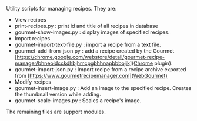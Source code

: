 Utility scripts for managing recipes.  They are:

* View recipes
 * print-recipes.py : print id and title of all recipes in database
 * gourmet-show-images.py : display images of specified recipes.
* Import recipes
 * gourmet-import-text-file.py : import a recipe from a text file.
 * gourmet-add-from-json.py : add a recipe created by the Gourmet [https://chrome.google.com/webstore/detail/gourmet-recipe-manager/bhneoidcckdhbjhmcpgbhhnapbbbojik](Chrome plugin).
 * gourmet-import-json.py : Import recipe from a recipe archive exported from [https://www.gourmetrecipemanager.com](WebGourmet)
* Modify recipes
 * gourmet-insert-image.py : Add an image to the specified recipe.  Creates the thumbnail version while adding.
 * gourmet-scale-images.py : Scales a recipe's image.

The remaining files are support modules.
